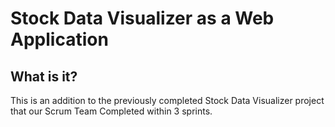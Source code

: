 # Stock Data Visualizer as a Web Application

## What is it?
This is an addition to the previously completed Stock Data Visualizer project that our Scrum Team Completed within 3 sprints.
